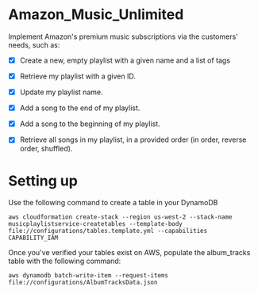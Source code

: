 # Amazon_Music_Unlimited

Implement Amazon's premium music subscriptions via the customers' needs, such as:

- [x] Create a new, empty playlist with a given name and a list of tags
- [x] Retrieve my playlist with a given ID.
- [x] Update my playlist name.
- [x] Add a song to the end of my playlist.
- [x] Add a song to the beginning of my playlist.
- [x] Retrieve all songs in my playlist, in a provided order (in order, reverse order, shuffled).



# Setting up
Use the following command to create a table in your DynamoDB
```
aws cloudformation create-stack --region us-west-2 --stack-name musicplaylistservice-createtables --template-body file://configurations/tables.template.yml --capabilities CAPABILITY_IAM
```
Once you've verified your tables exist on AWS, populate the album_tracks table with the following command:
```
aws dynamodb batch-write-item --request-items file://configurations/AlbumTracksData.json
```



